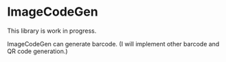 # ImageCodeGen

This library is work in progress.

ImageCodeGen can generate barcode.
(I will implement other barcode and QR code generation.)

